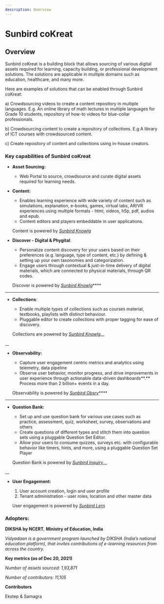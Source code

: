 ```yaml
---
description: Overview
---
```


# Sunbird coKreat

## Overview

Sunbird coKreat is a building block that allows sourcing of various digital assets required for learning, capacity building, or professional development solutions. The solutions are applicable in multiple domains such as education, healthcare, and many more.

Here are examples of solutions that can be enabled through Sunbird coKreat:

a) Crowdsourcing videos to create a content repository in multiple languages. E.g. An online library of math lectures in multiple languages for Grade 10 students, repository of how-to videos for blue-collar professionals.&#x20;

b) Crowdsourcing content to create a repository of collections. E.g A library of ICT courses with crowdsourced content.&#x20;

c) Create repository of content and collections using in-house creators.

### Key capabilities of Sunbird coKreat

*   **Asset Sourcing:**&#x20;

    * Web Portal to source, crowdsource and curate digital assets required for learning needs.

    &#x20;
*   **Content:**

    * Enables learning experience with wide variety of content such as simulations, explanation, e-books, games, virtual labs, AR/VR experiences using multiple formats - html, videos, h5p, pdf, audios and epub.&#x20;
    * Content editors and players embeddable in user applications.

    Content is powered by [_Sunbird Knowlg_](broken-reference)



*   **Discover - Digital & Phygital**:&#x20;

    * Personalize content discovery for your users based on their preferences (e.g. language, type of content, etc.) by defining & setting up your own taxonomies and categorization.
    * Engage users through contextual & just-in-time delivery of digital materials, which are connected to physical materials, through QR codes.&#x20;

    Discover is powered by [_Sunbird Knowlg_](broken-reference)****

****

*   **Collections**:&#x20;

    * Enable multiple types of collections such as courses material, textbooks, playlists with distinct behaviour.&#x20;
    * Pluggable editor to create collections with proper tagging for ease of discovery.

    Collections are powered by [_Sunbird Knowlg_](broken-reference)__

__

*   **Observability:**&#x20;

    * Capture user engagement centric metrics and analytics using telemetry, data pipeline
    * Observe user behavior, monitor progress, and drive improvements in user experience through actionable data-driven dashboards**.** Process more than 2 billion+ events in a day.

    Observability is powered by [_Sunbird Obsrv_](broken-reference)****

****

*   **Question Bank:**

    * Set up and use question bank for various use cases such as practice, assessment, quiz, worksheet, survey, observations and others&#x20;
    * Create questions of different types and stitch them into question sets using a pluggable Question Set Editor.&#x20;
    * Allow your users to consume quizzes, surveys etc. with configurable behavior like timers, hints, and more, using a pluggable Question Set Player

    Question Bank is powered by [_Sunbird Inquiry_](broken-reference)__

__

*   **User Engagement:**

    1. User account creation, login and user profile&#x20;
    2. Tenant administration - user roles, location and other master data



    User engagement is powered by [_Sunbird Lern_](broken-reference)

&#x20;

### Adopters:&#x20;

**DIKSHA by NCERT**_,_ **Ministry of Education, India**&#x20;

_Vidyadaan is a government program launched by DIKSHA (India’s national education platform), that invites contributions of e-learning resources from across the country._&#x20;

**Key metrics (as of Dec 20, 2021)**&#x20;

_Number of assets sourced: 1,93,871_&#x20;

_Number of contributors: 11,105_

**Contributors**

Ekstep & Samagra
